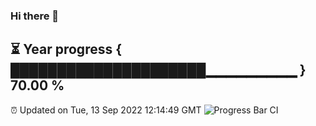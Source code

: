 ### Hi there 👋
⏳ Year progress { █████████████████████▁▁▁▁▁▁▁▁▁ } 70.00 %
---
⏰ Updated on Tue, 13 Sep 2022 12:14:49 GMT
![Progress Bar CI](https://github.com/Moyi321/Moyi321/workflows/Progress%20Bar%20CI/badge.svg)
